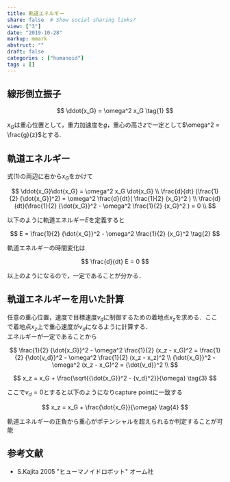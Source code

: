 ```yaml
---
title: 軌道エネルギー
share: false  # Show social sharing links?
view: ["3"]
date: "2019-10-28"
markup: mmark
abstruct: ""
draft: false
categories : ["humanoid"]
tags : []
---
```


## 線形倒立振子

$$
\ddot{x_G} = \omega^2 x_G \tag{1}
$$

$x_G$は重心位置として，重力加速度を$g$，重心の高さ$z$で一定として$\omega^2 = \frac{g}{z}$とする.

## 軌道エネルギー

式(1)の両辺に右から$x_G$をかけて

$$
\ddot{x_G}\dot{x_G} = \omega^2 x_G \dot{x_G} \\
\frac{d}{dt} (\frac{1}{2} {\dot{x_G}}^2) = \omega^2 \frac{d}{dt}( \frac{1}{2} {x_G}^2 ) \\
\frac{d}{dt}(\frac{1}{2} {\dot{x_G}}^2 - \omega^2  \frac{1}{2} {x_G}^2 ) = 0  \\
$$

以下のように軌道エネルギー$E$を定義すると

$$
E = \frac{1}{2} {\dot{x_G}}^2 - \omega^2  \frac{1}{2} {x_G}^2 \tag{2}
$$

軌道エネルギーの時間変化は

$$
\frac{d}{dt} E = 0
$$

以上のようになるので，一定であることが分かる．

## 軌道エネルギーを用いた計算

任意の重心位置，速度で目標速度$v_d$に制御するための着地点$x_z$を求める．ここで着地点$x_z$上で重心速度が$v_d$になるように計算する．  
エネルギーが一定であることから

$$
\frac{1}{2} {\dot{x_G}}^2 - \omega^2  \frac{1}{2} (x_z - x_G)^2 = \frac{1}{2} {\dot{v_d}}^2 - \omega^2  \frac{1}{2} (x_z - x_z)^2 \\
{\dot{x_G}}^2 - \omega^2  (x_z - x_G)^2 = {\dot{v_d}}^2 \\
$$

$$
x_z = x_G + \frac{\sqrt{{\dot{x_G}}^2 - {v_d}^2}}{\omega} \tag{3}
$$

ここで$v_d = 0$とすると以下のようになりcapture pointに一致する

$$
x_z = x_G + \frac{\dot{x_G}}{\omega} \tag{4}
$$

軌道エネルギーの正負から重心がポテンシャルを超えられるか判定することが可能

## 参考文献

- S.Kajita 2005 "ヒューマノイドロボット" オーム社
